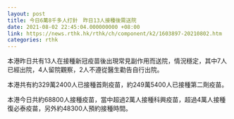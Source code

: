 ```yaml
---
layout: post
title: 今日6萬8千多人打針　昨日13人接種後需送院
date: 2021-08-02 22:45:04.000000000 +08:00
link: https://news.rthk.hk/rthk/ch/component/k2/1603897-20210802.htm
categories: rthk
---
```


本港昨日共有13人在接種新冠疫苗後出現常見副作用而送院，情況穩定，其中7人已經出院，4人留院觀察，2人不遵從醫生勸告自行出院。

本港共有約329萬2400人已接種首劑疫苗，約249萬5400人已接種第二劑疫苗。

本港今日共約68800人接種疫苗，當中超過2萬人接種科興疫苗，超過4萬人接種復必泰疫苗，另外約48300人預約接種時間。
